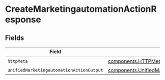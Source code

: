 # CreateMarketingautomationActionResponse


## Fields

| Field                                                                                                                  | Type                                                                                                                   | Required                                                                                                               | Description                                                                                                            |
| ---------------------------------------------------------------------------------------------------------------------- | ---------------------------------------------------------------------------------------------------------------------- | ---------------------------------------------------------------------------------------------------------------------- | ---------------------------------------------------------------------------------------------------------------------- |
| `httpMeta`                                                                                                             | [components.HTTPMetadata](../../models/components/httpmetadata.md)                                                     | :heavy_check_mark:                                                                                                     | N/A                                                                                                                    |
| `unifiedMarketingautomationActionOutput`                                                                               | [components.UnifiedMarketingautomationActionOutput](../../models/components/unifiedmarketingautomationactionoutput.md) | :heavy_minus_sign:                                                                                                     | N/A                                                                                                                    |